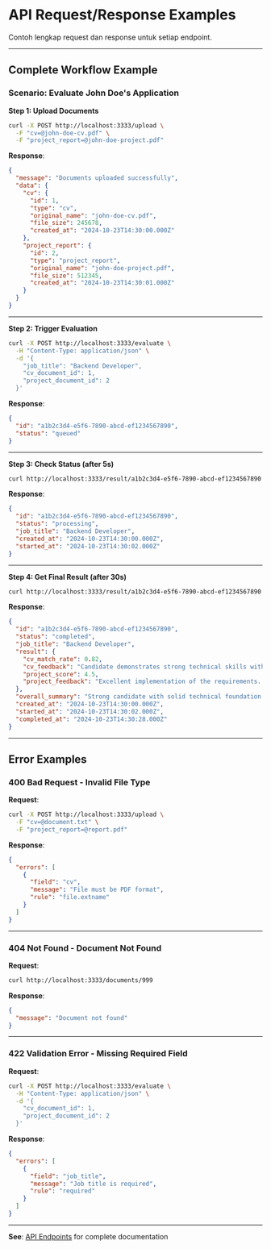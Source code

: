 # API Request/Response Examples

Contoh lengkap request dan response untuk setiap endpoint.

---

## Complete Workflow Example

### Scenario: Evaluate John Doe's Application

**Step 1: Upload Documents**

```bash
curl -X POST http://localhost:3333/upload \
  -F "cv=@john-doe-cv.pdf" \
  -F "project_report=@john-doe-project.pdf"
```

**Response**:
```json
{
  "message": "Documents uploaded successfully",
  "data": {
    "cv": {
      "id": 1,
      "type": "cv",
      "original_name": "john-doe-cv.pdf",
      "file_size": 245678,
      "created_at": "2024-10-23T14:30:00.000Z"
    },
    "project_report": {
      "id": 2,
      "type": "project_report",
      "original_name": "john-doe-project.pdf",
      "file_size": 512345,
      "created_at": "2024-10-23T14:30:01.000Z"
    }
  }
}
```

---

**Step 2: Trigger Evaluation**

```bash
curl -X POST http://localhost:3333/evaluate \
  -H "Content-Type: application/json" \
  -d '{
    "job_title": "Backend Developer",
    "cv_document_id": 1,
    "project_document_id": 2
  }'
```

**Response**:
```json
{
  "id": "a1b2c3d4-e5f6-7890-abcd-ef1234567890",
  "status": "queued"
}
```

---

**Step 3: Check Status (after 5s)**

```bash
curl http://localhost:3333/result/a1b2c3d4-e5f6-7890-abcd-ef1234567890
```

**Response**:
```json
{
  "id": "a1b2c3d4-e5f6-7890-abcd-ef1234567890",
  "status": "processing",
  "job_title": "Backend Developer",
  "created_at": "2024-10-23T14:30:00.000Z",
  "started_at": "2024-10-23T14:30:02.000Z"
}
```

---

**Step 4: Get Final Result (after 30s)**

```bash
curl http://localhost:3333/result/a1b2c3d4-e5f6-7890-abcd-ef1234567890
```

**Response**:
```json
{
  "id": "a1b2c3d4-e5f6-7890-abcd-ef1234567890",
  "status": "completed",
  "job_title": "Backend Developer",
  "result": {
    "cv_match_rate": 0.82,
    "cv_feedback": "Candidate demonstrates strong technical skills with 5+ years of backend development experience using Node.js, Python, and PostgreSQL. Good exposure to cloud platforms (AWS) and API design. Experience level aligns well with senior positions. Achievements show measurable impact in previous roles with performance optimization and system scaling. Communication skills evident from leadership roles mentioned. Overall strong match for Backend Developer position.",
    "project_score": 4.5,
    "project_feedback": "Excellent implementation of the requirements. Code demonstrates proper LLM chaining with clear separation of concerns. RAG implementation using pgvector shows thoughtful design choices. Strong error handling with retry mechanisms and exponential backoff. Rate limiting implemented to manage API quotas effectively. Documentation is clear and comprehensive. Minor areas for improvement: could add unit tests for critical services and consider caching for parsed CV results. Overall, high-quality deliverable that meets and exceeds expectations."
  },
  "overall_summary": "Strong candidate with solid technical foundation and proven ability to deliver complex AI-integrated systems. The CV shows extensive backend experience that aligns well with job requirements. The project deliverable demonstrates excellent understanding of LLM workflows, RAG implementation, and production-ready error handling. Candidate shows attention to detail in both code quality and documentation. Recommended for hire.\n\nRecommendation: Hire",
  "created_at": "2024-10-23T14:30:00.000Z",
  "started_at": "2024-10-23T14:30:02.000Z",
  "completed_at": "2024-10-23T14:30:28.000Z"
}
```

---

## Error Examples

### 400 Bad Request - Invalid File Type

**Request**:
```bash
curl -X POST http://localhost:3333/upload \
  -F "cv=@document.txt" \
  -F "project_report=@report.pdf"
```

**Response**:
```json
{
  "errors": [
    {
      "field": "cv",
      "message": "File must be PDF format",
      "rule": "file.extname"
    }
  ]
}
```

---

### 404 Not Found - Document Not Found

**Request**:
```bash
curl http://localhost:3333/documents/999
```

**Response**:
```json
{
  "message": "Document not found"
}
```

---

### 422 Validation Error - Missing Required Field

**Request**:
```bash
curl -X POST http://localhost:3333/evaluate \
  -H "Content-Type: application/json" \
  -d '{
    "cv_document_id": 1,
    "project_document_id": 2
  }'
```

**Response**:
```json
{
  "errors": [
    {
      "field": "job_title",
      "message": "Job title is required",
      "rule": "required"
    }
  ]
}
```

---

**See**: [API Endpoints](./endpoints.md) for complete documentation

